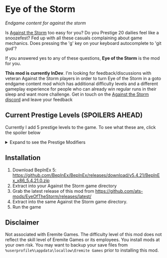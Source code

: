 # Eye of the Storm
*Endgame content for against the storm*

Is [Against the Storm](https://www.gog.com/game/against_the_storm) too easy for you? Do you Prestige 20 dailies feel like a snoozefest? Fed up with all these casuals complaining about game mechanics. Does pressing the 'g' key on your keyboard autocomplete to 'git gud'? 

If you answered yes to any of these questions, **Eye of the Storm** is the mod for you. 

**This mod is currently InDev**. I'm looking for feedback/discussions with veteran Against the Storm players in order to turn Eye of the Storm in a goto endgame content mod which has additional difficulty levels and a different gameplay experience for people who can already win regular runs in their sleep and want more challenge. Get in touch on the [Against the Storm discord](https://discord.com/invite/against-the-storm) and leave your feedback

## Current Prestige Levels (SPOILERS AHEAD)

Currently I add 5 prestige levels to the game. To see what these are, click the spoiler below

<details>
  <summary>Expand to see the Prestige Modifiers</summary>
* **Prestige 21**: Trade routes cost an additional +2 provisions
* **Prestige 22**: Buildings demolished refund only 50% of their initial resource costs
* **Prestige 23**: You get only one species' embark bonus, chosen randomly on each species arrival
* **Prestige 24**: The act of calling a trader now costs 10 Amber
* **Prestige 25**: The decadence (= the increase of Resolve thresholds for gaining reputation) increase by 1
</details>

## Installation

1. Download BepInEx 5: https://github.com/BepInEx/BepInEx/releases/download/v5.4.21/BepInEx_x86_5.4.21.0.zip
2. Extract into your Against the Storm game directory
3. Grab the latest release of this mod from https://github.com/ats-mods/EyeOfTheStorm/releases/latest/
4. Extract into the same Against the Storm game directory.
5. Run the game

## Disclaimer

Not associated with Eremite Games. The difficulty level of this mod does not reflect the skill level of Eremite Games or its employees. You install mods at your own risk. You may want to backup your save files from `%userprofile%\appdata\locallow\Eremite Games` prior to installing this mod.
